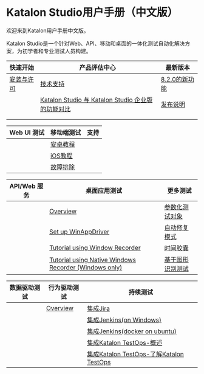 # Katalon Studio用户手册（中文版）

欢迎来到Katalon用户手册中文版。

Katalon Studio是一个针对Web、API、移动和桌面的一体化测试自动化解决方案，为初学者和专业测试人员构建。

| 快速开始 | 产品评估中心 | 最新版本 |
| -----| ----- | ----- |
| [安装与许可]() | [技术支持]() | [8.2.0的新功能](https://gitee.com/sukekes/katalon-manual-zh/blob/master/doc/What's_new_in_v8.2.0.md) |
| []() | [Katalon Studio 与 Katalon Studio 企业版的功能对比](https://gitee.com/sukekes/katalon-manual-zh/blob/master/doc/Katalon%20Studio%20vs%20Katalon%20Studio%20Enterprise%20Features.md) | [发布说明](https://gitee.com/sukekes/katalon-manual-zh/blob/master/doc/Release_Notes.md) |
| []() | []() | []() |
| []() | []() | []() |



| Web UI 测试 | 移动端测试 | 支持 |
| -----| ----- | ----- |
| []() | [安卓教程](https://gitee.com/sukekes/katalon-manual-zh/blob/master/doc/Tutorial%20for%20Android.md) | []() |
| []() | [iOS教程](https://gitee.com/sukekes/katalon-manual-zh/blob/master/doc/Tutorials%20for%20iOS.md) | []() |
| []() | [故障排除](https://gitee.com/sukekes/katalon-manual-zh/blob/master/doc/Troubleshooting.md) | []() |



| API/Web 服务 | 桌面应用测试 | 更多测试 |
| -----| ----- | ----- |
| []() | [Overview](https://docs.katalon.com/katalon-studio/docs/introduction-desktop-app-testing.html) | [参数化测试对象](https://gitee.com/sukekes/katalon-manual-zh/blob/master/doc/Parameterize%20Web%20Test%20Objects.md) |
| []() | [Set up WinAppDriver](https://docs.katalon.com/katalon-studio/docs/setup-winappdriver.html) | [自动修复模式](https://gitee.com/sukekes/katalon-manual-zh/blob/master/doc/Self-healing%20Tests.md) |
| []() | [Tutorial using Window Recorder]() | [时间胶囊](https://gitee.com/sukekes/katalon-manual-zh/blob/master/doc/Time%20Capsule.md) |
| []() | [Tutorial using Native Windows Recorder (Windows only)]() | [基于图形识别测试](https://gitee.com/sukekes/katalon-manual-zh/blob/master/doc/Image-based%20testing.md) |

|  数据驱动测试 | 行为驱动测试 | 持续测试 |
| -----| ----- | ----- |
| []() | [Overview]() | [集成Jira](https://gitee.com/sukekes/katalon-manual-zh/blob/master/doc/Jira%20Integration.md) |
| []() | []() | [集成Jenkins(on Windows)](https://gitee.com/sukekes/katalon-manual-zh/blob/master/doc/Jenkins%20Integration%20(on%20Windows).md) |
| []() | []() | [集成Jenkins(docker on ubuntu)](https://gitee.com/sukekes/katalon-manual-zh/blob/master/doc/Jenkins%20Integration%20(on%20docker%20in%20ubuntu).md) |
| []() | []() | [集成Katalon TestOps-概述](https://gitee.com/sukekes/katalon-manual-zh/blob/master/doc/TestOps%20Overview.md) |
| []() | []() | [集成Katalon TestOps-了解Katalon TestOps](https://gitee.com/sukekes/katalon-manual-zh/blob/master/doc/Navigate%20through%20Katalon%20TestOps.md) |